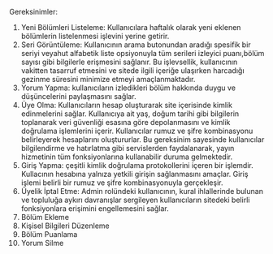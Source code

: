 Gereksinimler:
1. Yeni Bölümleri Listeleme: Kullanıcılara haftalık olarak yeni eklenen bölümlerin listelenmesi işlevini yerine getirir.
2. Seri Görüntüleme: Kullanıcının arama butonundan aradığı spesifik bir seriyi veyahut alfabetik liste opsiyonuyla tüm serileri izleyici puanı,bölüm sayısı gibi bilgilerle erişmesini sağlanır. Bu işlevsellik, kullanıcının vakitten tasarruf etmesini ve sitede ilgili içeriğe ulaşırken harcadığı gezinme süresini minimize etmeyi amaçlanmaktadır.
3. Yorum Yapma: kullanıcıların izledikleri bölüm hakkında duygu ve düşüncelerini paylaşmasını sağlar.
4. Üye Olma: Kullanıcıların hesap oluşturarak site içerisinde kimlik edinmelerini sağlar. Kullanıcıya ait yaş, doğum tarihi gibi bilgilerin toplanarak veri güvenliği esasına göre depolanmasını ve kimlik doğrulama işlemlerini içerir. Kullanıcılar rumuz ve şifre kombinasyonu belirleyerek hesaplarını oluştururlar. Bu gereksinim sayesinde kullanıcılar bilgilendirme ve hatırlatma gibi servislerden faydalanarak, yayın hizmetinin tüm fonksiyonlarına kullanabilir duruma gelmektedir.
5. Giriş Yapma: çeşitli kimlik doğrulama protokollerini içeren bir işlemdir. Kullacının hesabına yalnıza yetkili girişin sağlanmasını amaçlar. Giriş işlemi belirli bir rumuz ve şifre kombinasyonuyla gerçekleşir.
7. Üyelik İptal Etme: Admin rolündeki kullanıcının, kural ihlallerinde bulunan ve topluluğa aykırı davranışlar sergileyen kullanıcıların sitedeki belirli fonksiyonlara erişimini engellemesini sağlar.
8. Bölüm Ekleme
9. Kişisel Bilgileri Düzenleme
10. Bölüm Puanlama
11. Yorum Silme
